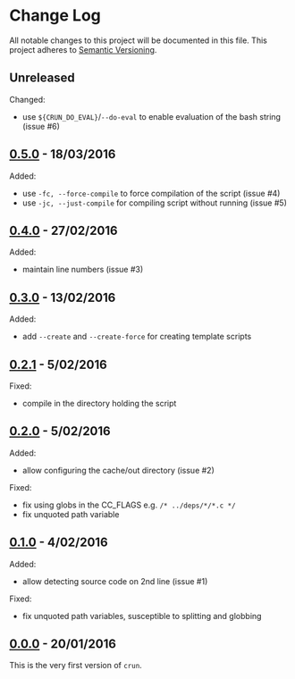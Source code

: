 
# Change Log

All notable changes to this project will be documented in this file.
This project adheres to [Semantic Versioning](http://semver.org/).


## Unreleased

Changed:

* use `${CRUN_DO_EVAL}`/`--do-eval` to enable evaluation of the bash string (issue #6)


## [0.5.0][0.5.0] - 18/03/2016

Added:

* use `-fc, --force-compile` to force compilation of the script (issue #4)
* use `-jc, --just-compile` for compiling script without running (issue #5)


## [0.4.0][0.4.0] - 27/02/2016

Added:

* maintain line numbers (issue #3)


## [0.3.0][0.3.0] - 13/02/2016

Added:

* add `--create` and `--create-force` for creating template scripts


## [0.2.1][0.2.1] - 5/02/2016

Fixed:

* compile in the directory holding the script


## [0.2.0][0.2.0] - 5/02/2016

Added:

* allow configuring the cache/out directory (issue #2)

Fixed:

* fix using globs in the CC_FLAGS e.g. `/* ../deps/*/*.c */`
* fix unquoted path variable


## [0.1.0][0.1.0] - 4/02/2016

Added:

* allow detecting source code on 2nd line (issue #1)

Fixed:

* fix unquoted path variables, susceptible to splitting and globbing


## [0.0.0][0.0.0] - 20/01/2016

This is the very first version of `crun`.


<!-- Release links are placed here for easier updating -->
[0.0.0]:https://raw.githubusercontent.com/GochoMugo/crun/43d7201f07cabfb01fe68ba5ba68b5156db78c27/crun.sh
[0.1.0]:https://raw.githubusercontent.com/GochoMugo/crun/411cecc2423344226863fd84d1241b0eebe1ae24/crun.sh
[0.2.0]:https://raw.githubusercontent.com/GochoMugo/crun/4aacc7b2be57f1a467d2abc72f97d7b4ebfcd2a4/crun.sh
[0.2.1]:https://raw.githubusercontent.com/GochoMugo/crun/fddd4bdc3a3b73d988551529da2ba2cd8f6b566e/crun.sh
[0.3.0]:https://raw.githubusercontent.com/GochoMugo/crun/b37deaecfda33533f0e1a9333bef2e5bfece5c8b/crun.sh
[0.4.0]:https://raw.githubusercontent.com/GochoMugo/crun/4dfcaaf30ea7a2703f1168155e85dbb50a4f61c2/crun.sh
[0.5.0]:https://raw.githubusercontent.com/GochoMugo/crun/dade44e94e7cb153b004b6756d70f22ef8b4f2e5/crun.sh
